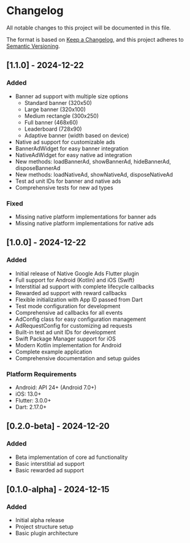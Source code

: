 # Changelog

All notable changes to this project will be documented in this file.

The format is based on [Keep a Changelog](https://keepachangelog.com/en/1.0.0/),
and this project adheres to [Semantic Versioning](https://semver.org/spec/v2.0.0.html).

## [1.1.0] - 2024-12-22

### Added
- Banner ad support with multiple size options
  - Standard banner (320x50)
  - Large banner (320x100)
  - Medium rectangle (300x250)
  - Full banner (468x60)
  - Leaderboard (728x90)
  - Adaptive banner (width based on device)
- Native ad support for customizable ads
- BannerAdWidget for easy banner integration
- NativeAdWidget for easy native ad integration
- New methods: loadBannerAd, showBannerAd, hideBannerAd, disposeBannerAd
- New methods: loadNativeAd, showNativeAd, disposeNativeAd
- Test ad unit IDs for banner and native ads
- Comprehensive tests for new ad types

### Fixed
- Missing native platform implementations for banner ads
- Missing native platform implementations for native ads

## [1.0.0] - 2024-12-22

### Added
- Initial release of Native Google Ads Flutter plugin
- Full support for Android (Kotlin) and iOS (Swift)
- Interstitial ad support with complete lifecycle callbacks
- Rewarded ad support with reward callbacks
- Flexible initialization with App ID passed from Dart
- Test mode configuration for development
- Comprehensive ad callbacks for all events
- AdConfig class for easy configuration management
- AdRequestConfig for customizing ad requests
- Built-in test ad unit IDs for development
- Swift Package Manager support for iOS
- Modern Kotlin implementation for Android
- Complete example application
- Comprehensive documentation and setup guides

### Platform Requirements
- Android: API 24+ (Android 7.0+)
- iOS: 13.0+
- Flutter: 3.0.0+
- Dart: 2.17.0+

## [0.2.0-beta] - 2024-12-20

### Added
- Beta implementation of core ad functionality
- Basic interstitial ad support
- Basic rewarded ad support

## [0.1.0-alpha] - 2024-12-15

### Added
- Initial alpha release
- Project structure setup
- Basic plugin architecture